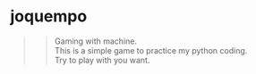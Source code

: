 <html>
<head>
</head>
<body style= "background-color:ligthblue">

# joquempo
>> Gaming with machine.<br>
>> This is a simple game to practice my python coding.</br>
>> Try to play with you want.<br>

</body>
</html>
